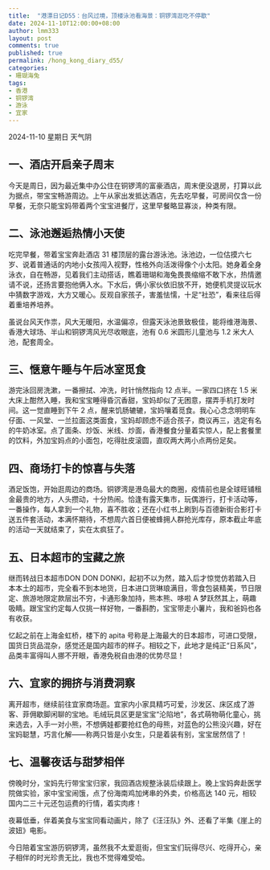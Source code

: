 ```yaml
---
title:  "港漂日记D55：台风过境，顶楼泳池看海景：铜锣湾逛吃不停歇"
date: 2024-11-10T12:00:00+08:00
author: lmm333
layout: post
comments: true
published: true
permalink: /hong_kong_diary_d55/
categories:
- 珊瑚海兔
tags:
- 香港
- 铜锣湾
- 游泳
- 宜家
---
```

2024-11-10 星期日 天气阴

## 一、酒店开启亲子周末
今天是周日，因为最近集中办公住在铜锣湾的富豪酒店，周末便没退房，打算以此为据点，带宝宝畅游周边。上午从家出发抵达酒店，先去吃早餐，可房间仅含一份早餐，无奈只能宝妈带着两个宝宝进餐厅，这里早餐略显寡淡，种类有限。
<!--more-->
## 二、泳池邂逅热情小天使
吃完早餐，带着宝宝奔赴酒店 31 楼顶层的露台游泳池。泳池边，一位估摸六七岁、说着普通话的内地小女孩闯入视野，性格外向活泼得像个小太阳。她身着全身泳衣，自在畅游，见着我们主动搭话，瞧着珊瑚和海兔畏畏缩缩不敢下水，热情邀请不说，还扬言要抱他俩入水。下水后，俩小家伙依旧放不开，她便机灵提议玩水中猜数字游戏，大方又暖心。反观自家孩子，害羞怯懦，十足“社恐”，看来往后得着重培养培养。

虽说台风天作祟，风大无暖阳，水温偏凉，但露天泳池景致极佳，能将维港海景、香港大球场、半山和铜锣湾风光尽收眼底，池有 0.6 米圆形儿童池与 1.2 米大人池，配套周全。

## 三、惬意午睡与午后冰室觅食
游完泳回房洗漱，一番擦拭、冲洗，时针悄然指向 12 点半。一家四口挤在 1.5 米大床上酣然入睡，我和宝宝睡得昏沉香甜，宝妈却似了无困意，摆弄手机打发时间。这一觉直睡到下午 2 点，醒来饥肠辘辘，宝妈嚷着觅食。我心心念念明明车仔面、一风堂、一兰拉面这类面食，宝妈却顾虑不适合孩子，商议再三，选定有名的牛奶冰室。点了面条、炒饭、米线、炒面，香港餐食分量着实惊人，配上套餐里的饮料，外加宝妈点的小面包，吃得肚皮滚圆，直叹两大两小点两份足矣。

## 四、商场打卡的惊喜与失落
酒足饭饱，开始逛周边的商场。铜锣湾是港岛最大的商圈，疫情前也是全球旺铺租金最贵的地方，人头攒动，十分热闹。恰逢有露天集市，玩偶游行，打卡活动等，一番操作，每人拿到一个礼物，喜不胜收；还在小红书上刷到与百德新街合影打卡送五件套活动，本满怀期待，不想周六首日便被蜂拥人群抢光库存，原本截止年底的活动一天就结束了，实在太疯狂了。

## 五、日本超市的宝藏之旅
继而转战日本超市DON DON DONKI，起初不以为然，踏入后才惊觉仿若踏入日本本土的超市，完全看不到本地货，日本进口货琳琅满目，零食包装精美，节日限定、旅游地限定款层出不穷，卡通形象加持，熊本熊、哆啦 A 梦跃然其上，萌趣吸睛。跟宝宝约定每人仅挑一样好物，一番斟酌，宝宝带走小薯片，我和爸妈也各有收获。

忆起之前在上海金虹桥，楼下的 apita 号称是上海最大的日本超市，可进口受限，国货日货品混杂，感觉还是国内超市的样子。相较之下，此地才是纯正“日系风”，品类丰富得叫人挪不开眼，香港免税自由港的优势尽显！

## 六、宜家的拥挤与消费洞察
离开超市，继续前往宜家商场逛。宜家内小家具精巧可爱，沙发区、床区成了游客、菲佣歇脚闲聊的宝地。毛绒玩具区更是宝宝“沦陷地”，各式萌物萌化童心，挑来选去，入手一对小熊，不想俩娃都要抢红色的母熊，对蓝色的公熊没兴趣，好在宝妈聪慧，巧言化解——称两只皆是小女生，只是着装有别，宝宝居然信了！

## 七、温馨夜话与甜梦相伴
傍晚时分，宝妈先行带宝宝归家，我回酒店规整泳装后续跟上。晚上宝妈奔赴医学院做实验，家中宝宝闹饿，点了份海南鸡加烤串的外卖，价格高达 140 元，相较国内二三十元还包运费的行情，着实肉疼！

夜幕低垂，伴着美食与宝宝同看动画片，除了《汪汪队》外、还看了半集《崖上的波妞》电影。

今日陪着宝宝游历铜锣湾，虽然我不太爱逛街，但宝宝们玩得尽兴、吃得开心，亲子相伴的时光珍贵无比，我也不觉得难受哈。